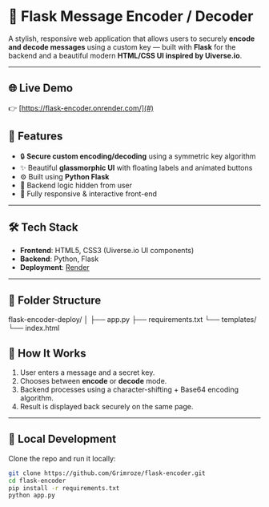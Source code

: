 # 🔐 Flask Message Encoder / Decoder

A stylish, responsive web application that allows users to securely **encode and decode messages** using a custom key — built with **Flask** for the backend and a beautiful modern **HTML/CSS UI inspired by Uiverse.io**.

---

## 🌐 Live Demo

👉 [https://flask-encoder.onrender.com/](#)
## 🚀 Features

- 🔒 **Secure custom encoding/decoding** using a symmetric key algorithm
- ✨ Beautiful **glassmorphic UI** with floating labels and animated buttons
- ⚙️ Built using **Python Flask**
- 🧠 Backend logic hidden from user
- 🌈 Fully responsive & interactive front-end

---

## 🛠️ Tech Stack

- **Frontend**: HTML5, CSS3 (Uiverse.io UI components)
- **Backend**: Python, Flask
- **Deployment**: [Render](https://render.com)

---

## 📂 Folder Structure
flask-encoder-deploy/
│
├── app.py
├── requirements.txt
└── templates/
└── index.html
## 🧪 How It Works

1. User enters a message and a secret key.
2. Chooses between **encode** or **decode** mode.
3. Backend processes using a character-shifting + Base64 encoding algorithm.
4. Result is displayed back securely on the same page.

---

## 🔧 Local Development

Clone the repo and run it locally:

```bash
git clone https://github.com/Grimroze/flask-encoder.git
cd flask-encoder
pip install -r requirements.txt
python app.py
